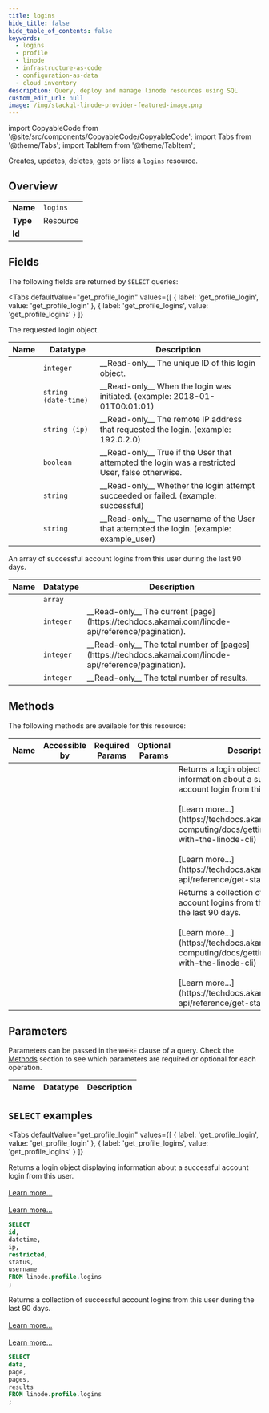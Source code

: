 ```yaml
--- 
title: logins
hide_title: false
hide_table_of_contents: false
keywords:
  - logins
  - profile
  - linode
  - infrastructure-as-code
  - configuration-as-data
  - cloud inventory
description: Query, deploy and manage linode resources using SQL
custom_edit_url: null
image: /img/stackql-linode-provider-featured-image.png
---
```


import CopyableCode from '@site/src/components/CopyableCode/CopyableCode';
import Tabs from '@theme/Tabs';
import TabItem from '@theme/TabItem';

Creates, updates, deletes, gets or lists a <code>logins</code> resource.

## Overview
<table><tbody>
<tr><td><b>Name</b></td><td><code>logins</code></td></tr>
<tr><td><b>Type</b></td><td>Resource</td></tr>
<tr><td><b>Id</b></td><td><CopyableCode code="linode.profile.logins" /></td></tr>
</tbody></table>

## Fields

The following fields are returned by `SELECT` queries:

<Tabs
    defaultValue="get_profile_login"
    values={[
        { label: 'get_profile_login', value: 'get_profile_login' },
        { label: 'get_profile_logins', value: 'get_profile_logins' }
    ]}
>
<TabItem value="get_profile_login">

The requested login object.

<table>
<thead>
    <tr>
    <th>Name</th>
    <th>Datatype</th>
    <th>Description</th>
    </tr>
</thead>
<tbody>
<tr>
    <td><CopyableCode code="id" /></td>
    <td><code>integer</code></td>
    <td>__Read-only__ The unique ID of this login object.</td>
</tr>
<tr>
    <td><CopyableCode code="datetime" /></td>
    <td><code>string (date-time)</code></td>
    <td>__Read-only__ When the login was initiated. (example: 2018-01-01T00:01:01)</td>
</tr>
<tr>
    <td><CopyableCode code="ip" /></td>
    <td><code>string (ip)</code></td>
    <td>__Read-only__ The remote IP address that requested the login. (example: 192.0.2.0)</td>
</tr>
<tr>
    <td><CopyableCode code="restricted" /></td>
    <td><code>boolean</code></td>
    <td>__Read-only__ True if the User that attempted the login was a restricted User, false otherwise.</td>
</tr>
<tr>
    <td><CopyableCode code="status" /></td>
    <td><code>string</code></td>
    <td>__Read-only__ Whether the login attempt succeeded or failed. (example: successful)</td>
</tr>
<tr>
    <td><CopyableCode code="username" /></td>
    <td><code>string</code></td>
    <td>__Read-only__ The username of the User that attempted the login. (example: example_user)</td>
</tr>
</tbody>
</table>
</TabItem>
<TabItem value="get_profile_logins">

An array of successful account logins from this user during the last 90 days.

<table>
<thead>
    <tr>
    <th>Name</th>
    <th>Datatype</th>
    <th>Description</th>
    </tr>
</thead>
<tbody>
<tr>
    <td><CopyableCode code="data" /></td>
    <td><code>array</code></td>
    <td></td>
</tr>
<tr>
    <td><CopyableCode code="page" /></td>
    <td><code>integer</code></td>
    <td>__Read-only__ The current [page](https://techdocs.akamai.com/linode-api/reference/pagination).</td>
</tr>
<tr>
    <td><CopyableCode code="pages" /></td>
    <td><code>integer</code></td>
    <td>__Read-only__ The total number of [pages](https://techdocs.akamai.com/linode-api/reference/pagination).</td>
</tr>
<tr>
    <td><CopyableCode code="results" /></td>
    <td><code>integer</code></td>
    <td>__Read-only__ The total number of results.</td>
</tr>
</tbody>
</table>
</TabItem>
</Tabs>

## Methods

The following methods are available for this resource:

<table>
<thead>
    <tr>
    <th>Name</th>
    <th>Accessible by</th>
    <th>Required Params</th>
    <th>Optional Params</th>
    <th>Description</th>
    </tr>
</thead>
<tbody>
<tr>
    <td><a href="#get_profile_login"><CopyableCode code="get_profile_login" /></a></td>
    <td><CopyableCode code="select" /></td>
    <td></td>
    <td></td>
    <td>Returns a login object displaying information about a successful account login from this user.<br /><br />[Learn more...](https://techdocs.akamai.com/cloud-computing/docs/getting-started-with-the-linode-cli)<br /><br />[Learn more...](https://techdocs.akamai.com/linode-api/reference/get-started#oauth)</td>
</tr>
<tr>
    <td><a href="#get_profile_logins"><CopyableCode code="get_profile_logins" /></a></td>
    <td><CopyableCode code="select" /></td>
    <td></td>
    <td></td>
    <td>Returns a collection of successful account logins from this user during the last 90 days.<br /><br />[Learn more...](https://techdocs.akamai.com/cloud-computing/docs/getting-started-with-the-linode-cli)<br /><br />[Learn more...](https://techdocs.akamai.com/linode-api/reference/get-started#oauth)</td>
</tr>
</tbody>
</table>

## Parameters

Parameters can be passed in the `WHERE` clause of a query. Check the [Methods](#methods) section to see which parameters are required or optional for each operation.

<table>
<thead>
    <tr>
    <th>Name</th>
    <th>Datatype</th>
    <th>Description</th>
    </tr>
</thead>
<tbody>
</tbody>
</table>

## `SELECT` examples

<Tabs
    defaultValue="get_profile_login"
    values={[
        { label: 'get_profile_login', value: 'get_profile_login' },
        { label: 'get_profile_logins', value: 'get_profile_logins' }
    ]}
>
<TabItem value="get_profile_login">

Returns a login object displaying information about a successful account login from this user.<br /><br />[Learn more...](https://techdocs.akamai.com/cloud-computing/docs/getting-started-with-the-linode-cli)<br /><br />[Learn more...](https://techdocs.akamai.com/linode-api/reference/get-started#oauth)

```sql
SELECT
id,
datetime,
ip,
restricted,
status,
username
FROM linode.profile.logins
;
```
</TabItem>
<TabItem value="get_profile_logins">

Returns a collection of successful account logins from this user during the last 90 days.<br /><br />[Learn more...](https://techdocs.akamai.com/cloud-computing/docs/getting-started-with-the-linode-cli)<br /><br />[Learn more...](https://techdocs.akamai.com/linode-api/reference/get-started#oauth)

```sql
SELECT
data,
page,
pages,
results
FROM linode.profile.logins
;
```
</TabItem>
</Tabs>
